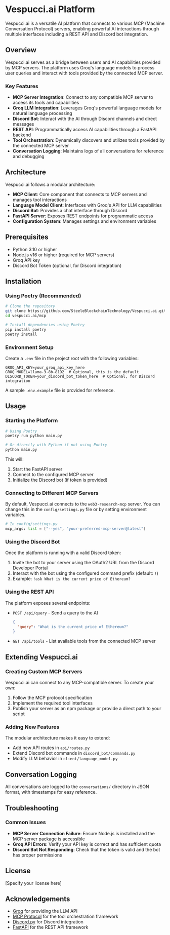 # Vespucci.ai Platform

Vespucci.ai is a versatile AI platform that connects to various MCP (Machine Conversation Protocol) servers, enabling powerful AI interactions through multiple interfaces including a REST API and Discord bot integration.

## Overview

Vespucci.ai serves as a bridge between users and AI capabilities provided by MCP servers. The platform uses Groq's language models to process user queries and interact with tools provided by the connected MCP server.

### Key Features

- **MCP Server Integration**: Connect to any compatible MCP server to access its tools and capabilities
- **Groq LLM Integration**: Leverages Groq's powerful language models for natural language processing
- **Discord Bot**: Interact with the AI through Discord channels and direct messages
- **REST API**: Programmatically access AI capabilities through a FastAPI backend
- **Tool Orchestration**: Dynamically discovers and utilizes tools provided by the connected MCP server
- **Conversation Logging**: Maintains logs of all conversations for reference and debugging

## Architecture

Vespucci.ai follows a modular architecture:

- **MCP Client**: Core component that connects to MCP servers and manages tool interactions
- **Language Model Client**: Interfaces with Groq's API for LLM capabilities
- **Discord Bot**: Provides a chat interface through Discord
- **FastAPI Server**: Exposes REST endpoints for programmatic access
- **Configuration System**: Manages settings and environment variables

## Prerequisites

- Python 3.10 or higher
- Node.js v16 or higher (required for MCP servers)
- Groq API key
- Discord Bot Token (optional, for Discord integration)

## Installation

### Using Poetry (Recommended)

```bash
# Clone the repository
git clone https://github.com/SteeleBlockchainTechnology/Vespucci.ai.git
cd vespucci.ai/mcp

# Install dependencies using Poetry
pip install poetry
poetry install
```

### Environment Setup

Create a `.env` file in the project root with the following variables:

```
GROQ_API_KEY=your_groq_api_key_here
GROQ_MODEL=llama-3-8b-8192  # Optional, this is the default
DISCORD_TOKEN=your_discord_bot_token_here  # Optional, for Discord integration
```

A sample `.env.example` file is provided for reference.

## Usage

### Starting the Platform

```bash
# Using Poetry
poetry run python main.py

# Or directly with Python if not using Poetry
python main.py
```

This will:

1. Start the FastAPI server
2. Connect to the configured MCP server
3. Initialize the Discord bot (if token is provided)

### Connecting to Different MCP Servers

By default, Vespucci.ai connects to the `web3-research-mcp` server. You can change this in the `config/settings.py` file or by setting environment variables.

```python
# In config/settings.py
mcp_args: list = ["--yes", "your-preferred-mcp-server@latest"]
```

### Using the Discord Bot

Once the platform is running with a valid Discord token:

1. Invite the bot to your server using the OAuth2 URL from the Discord Developer Portal
2. Interact with the bot using the configured command prefix (default: `!`)
3. Example: `!ask What is the current price of Ethereum?`

### Using the REST API

The platform exposes several endpoints:

- `POST /api/query` - Send a query to the AI

  ```json
  {
    "query": "What is the current price of Ethereum?"
  }
  ```

- `GET /api/tools` - List available tools from the connected MCP server

## Extending Vespucci.ai

### Creating Custom MCP Servers

Vespucci.ai can connect to any MCP-compatible server. To create your own:

1. Follow the MCP protocol specification
2. Implement the required tool interfaces
3. Publish your server as an npm package or provide a direct path to your script

### Adding New Features

The modular architecture makes it easy to extend:

- Add new API routes in `api/routes.py`
- Extend Discord bot commands in `discord_bot/commands.py`
- Modify LLM behavior in `client/language_model.py`

## Conversation Logging

All conversations are logged to the `conversations/` directory in JSON format, with timestamps for easy reference.

## Troubleshooting

### Common Issues

- **MCP Server Connection Failure**: Ensure Node.js is installed and the MCP server package is accessible
- **Groq API Errors**: Verify your API key is correct and has sufficient quota
- **Discord Bot Not Responding**: Check that the token is valid and the bot has proper permissions

## License

[Specify your license here]

## Acknowledgements

- [Groq](https://groq.com/) for providing the LLM API
- [MCP Protocol](https://github.com/microsoft/mcp) for the tool orchestration framework
- [Discord.py](https://discordpy.readthedocs.io/) for Discord integration
- [FastAPI](https://fastapi.tiangolo.com/) for the REST API framework
